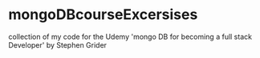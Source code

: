 # mongoDBcourseExcersises
collection of my code for the Udemy 'mongo DB for becoming a full stack Developer' by Stephen Grider
